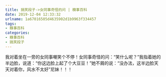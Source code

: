 ```yaml
---
title: 搞笑段子->女同事奇怪的问 | 糗事百科
date: 2019-12-04 12:33:32
urlname: 1a67016505d4635902d1b9963f334457
tags: 
- 糗事百科
categories:
- 糗事百科
- 搞笑段子
---
```

我对着坐在一旁的女同事嘲笑个不停！女同事奇怪的问：“笑什么呢？”我指着她的半边脸，说道：“你这边脸上起了个大豆豆！”她不屑的说：“没办法，这半边脸天天对着你，风水不太好”尼妹！！！



